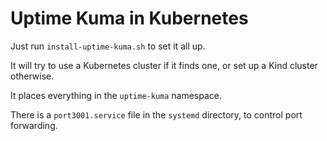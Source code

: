 Uptime Kuma in Kubernetes
=========================

Just run `install-uptime-kuma.sh` to set it all up.

It will try to use a Kubernetes cluster if it finds one, or set up a Kind cluster otherwise.

It places everything in the `uptime-kuma` namespace.

There is a `port3001.service` file in the `systemd` directory, to control port forwarding.
